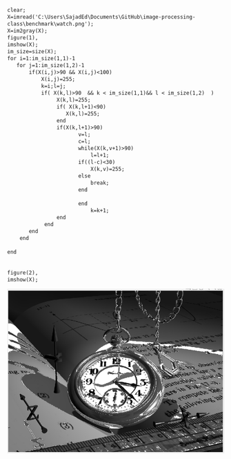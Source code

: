 ~~~
clear;
X=imread('C:\Users\SajadEd\Documents\GitHub\image-processing-class\benchmark\watch.png');
X=im2gray(X);
figure(1),
imshow(X);
im_size=size(X);
for i=1:im_size(1,1)-1
   for j=1:im_size(1,2)-1  
       if(X(i,j)>90 && X(i,j)<100)
           X(i,j)=255;
           k=i;l=j;
           if( X(k,l)>90  && k < im_size(1,1)&& l < im_size(1,2)  )
                X(k,l)=255;
                if( X(k,l+1)<90)
                   X(k,l)=255;
                end
                if(X(k,l+1)>90)
                       v=l;
                       c=l;
                       while(X(k,v+1)>90)
                           l=l+1;
                       if((l-c)<30)
                           X(k,v)=255;
                       else
                           break;
                       end
                        
                       end
                           k=k+1;
                end
            end
       end
    end
             
end
    

figure(2),
imshow(X);

~~~
![CamelCase](https://github.com/semnan-university-ai/image-processing-class/blob/main/excersiecs/sajad-beep/18/%D8%AE%D8%B1%D9%88%D8%AC%DB%8C%20%D9%86%D8%A7%D9%82%D8%B5%20%D8%AA%D9%85%D8%B1%DB%8C%D9%86%2018.PNG)
